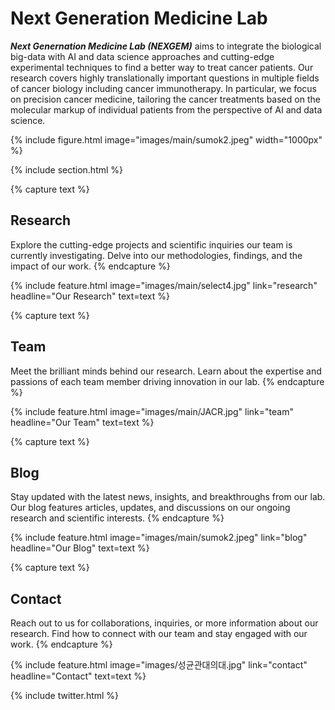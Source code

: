 ---
---

# **Next Generation Medicine Lab**

***Next Genernation Medicine Lab (NEXGEM)*** aims to integrate the biological big-data with AI and data science approaches and cutting-edge experimental techniques to find a better way to treat cancer patients. Our research covers highly translationally important questions in multiple fields of cancer biology including cancer immunotherapy. In particular, we focus on precision cancer medicine, tailoring the cancer treatments based on the molecular markup of individual patients from the perspective of AI and data science.

{% include figure.html image="images/main/sumok2.jpeg" width="1000px" %}

{% include section.html %}

{% capture text %}

## **Research**

Explore the cutting-edge projects and scientific inquiries our team is currently investigating. Delve into our methodologies, findings, and the impact of our work.
{% endcapture %}

{%  include feature.html image="images/main/select4.jpg" link="research" headline="Our Research" text=text %}

{% capture text %}

## **Team**

Meet the brilliant minds behind our research. Learn about the expertise and passions of each team member driving innovation in our lab.
{% endcapture %}

{% include feature.html image="images/main/JACR.jpg" link="team" headline="Our Team" text=text %}

{% capture text %}

## **Blog**

Stay updated with the latest news, insights, and breakthroughs from our lab. Our blog features articles, updates, and discussions on our ongoing research and scientific interests.
{% endcapture %}

{% include feature.html image="images/main/sumok2.jpeg" link="blog" headline="Our Blog" text=text %}

{% capture text %}

## **Contact**

Reach out to us for collaborations, inquiries, or more information about our research. Find how to connect with our team and stay engaged with our work.
{% endcapture %}

{% include feature.html image="images/성균관대의대.jpg" link="contact" headline="Contact" text=text %}

{% include twitter.html %}



